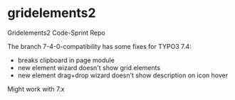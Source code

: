 gridelements2
=============

Gridelements2 Code-Sprint Repo


The branch 7-4-0-compatibility has some fixes for TYPO3 7.4:

- breaks clipboard in page module
- new element wizard doesn't show grid elements
- new element drag+drop wizard doesn't show description on icon hover

Might work with 7.x